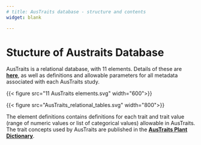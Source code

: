 ```yaml
---
# title: AusTraits database - structure and contents
widget: blank

---
```


# Stucture of Austraits Database

AusTraits is a relational database, with 11 elements. Details of these are **[here](https://traitecoevo.github.io/traits.build-book/database_structure.html)**, as well as definitions and allowable parameters for all metadata associated with each AusTraits study.

{{< figure src="11 AusTraits elements.svg" width="600">}}

{{< figure src="AusTraits_relational_tables.svg" width="800">}}

The element definitions contains definitions for each trait and trait value (range of numeric values or list of categorical values) allowable in AusTraits. The trait concepts used by AusTraits are published in the **[AusTraits Plant Dictionary](https://w3id.org/APD)**. 
